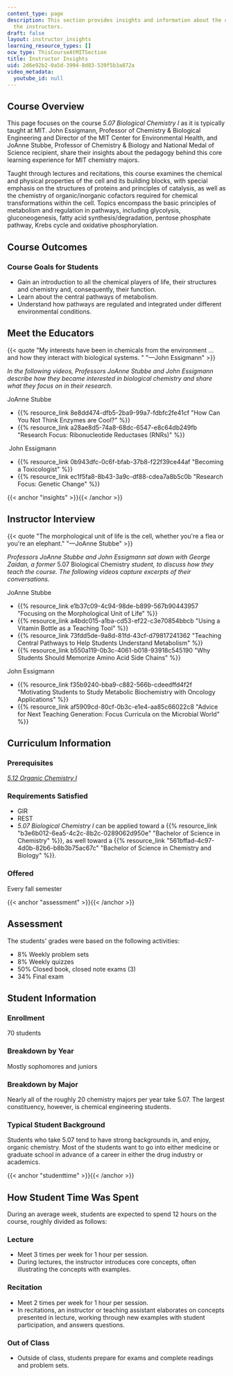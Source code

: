 ```yaml
---
content_type: page
description: This section provides insights and information about the course from
  the instructors.
draft: false
layout: instructor_insights
learning_resource_types: []
ocw_type: ThisCourseAtMITSection
title: Instructor Insights
uid: 2d6e92b2-0a5d-3994-8d83-539f5b3a872a
video_metadata:
  youtube_id: null
---
```

## Course Overview

This page focuses on the course _5.07 Biological Chemistry I_ as it is typically taught at MIT. John Essigmann, Professor of Chemistry & Biological Engineering and Director of the MIT Center for Environmental Health, and JoAnne Stubbe, Professor of Chemistry & Biology and National Medal of Science recipient, share their insights about the pedagogy behind this core learning experience for MIT chemistry majors.

Taught through lectures and recitations, this course examines the chemical and physical properties of the cell and its building blocks, with special emphasis on the structures of proteins and principles of catalysis, as well as the chemistry of organic/inorganic cofactors required for chemical transformations within the cell. Topics encompass the basic principles of metabolism and regulation in pathways, including glycolysis, gluconeogenesis, fatty acid synthesis/degradation, pentose phosphate pathway, Krebs cycle and oxidative phosphorylation.

## Course Outcomes

### Course Goals for Students

- Gain an introduction to all the chemical players of life, their structures and chemistry and, consequently, their function.
- Learn about the central pathways of metabolism.
- Understand how pathways are regulated and integrated under different environmental conditions.

## Meet the Educators

{{< quote "My interests have been in chemicals from the environment … and how they interact with biological systems.&nbsp;" "—John Essigmann" >}}

_In the following videos, Professors JoAnne Stubbe and John Essigmann describe how they became interested in biological chemistry and share what they focus on in their research._

JoAnne Stubbe

- {{% resource_link 8e8dd474-dfb5-2ba9-99a7-fdbfc2fe41cf "How Can You Not Think Enzymes are Cool?" %}}
- {{% resource_link a28ae8d5-74a8-68dc-6547-e8c64db249fb "Research Focus: Ribonucleotide Reductases (RNRs)" %}}

 John Essigmann

- {{% resource_link 0b943dfc-0c6f-bfab-37b8-f22f39ce44af "Becoming a Toxicologist" %}} 
- {{% resource_link ec1f5fa8-8b43-3a9c-df88-cdea7a8b5c0b "Research Focus: Genetic Change" %}} 

{{< anchor "insights" >}}{{< /anchor >}}

## Instructor Interview

{{< quote "The morphological unit of life is the cell, whether you're a flea or you're an elephant." "—JoAnne Stubbe" >}}

_Professors JoAnne Stubbe and John Essigmann sat down with George Zaidan, a former_ 5.07 Biological Chemistry _student, to discuss how they teach the course. The following videos capture excerpts of their conversations._  

JoAnne Stubbe

- {{% resource_link e1b37c09-4c94-98de-b899-567b90443957 "Focusing on the Morphological Unit of Life" %}}
- {{% resource_link a4bdc015-a1ba-cd53-ef22-c3e70854bbcb "Using a Vitamin Bottle as a Teaching Tool" %}}
- {{% resource_link 73fdd5de-9a8d-81fd-43cf-d79817241362 "Teaching Central Pathways to Help Students Understand Metabolism" %}}
- {{% resource_link b550a119-0b3c-4061-b018-93918c545190 "Why Students Should Memorize Amino Acid Side Chains" %}}

John Essigmann

- {{% resource_link f35b9240-bba9-c882-566b-cdeedffd4f2f "Motivating Students to Study Metabolic Biochemistry with Oncology Applications" %}}
- {{% resource_link af5909cd-80cf-0b3c-e1e4-aa85c66022c8 "Advice for Next Teaching Generation: Focus Curricula on the Microbial World" %}}

## Curriculum Information

### Prerequisites

[_5.12 Organic Chemistry I_](/courses/5-12-organic-chemistry-i-spring-2005)

### Requirements Satisfied

- GIR
- REST
- _5.07 Biological Chemistry I_ can be applied toward a {{% resource_link "b3e6b012-6ea5-4c2c-8b2c-0289062d950e" "Bachelor of Science in Chemistry" %}}, as well toward a {{% resource_link "561bffad-4c97-4d0b-82b6-b8b3b75ac67c" "Bachelor of Science in Chemistry and Biology" %}}.

### Offered

Every fall semester

{{< anchor "assessment" >}}{{< /anchor >}}

## Assessment

The students' grades were based on the following activities:

- 8% Weekly problem sets
- 8% Weekly quizzes
- 50% Closed book, closed note exams (3)
- 34% Final exam

## Student Information

### Enrollment

70 students

### Breakdown by Year

Mostly sophomores and juniors

### Breakdown by Major

Nearly all of the roughly 20 chemistry majors per year take 5.07. The largest constituency, however, is chemical engineering students.

### Typical Student Background

Students who take 5.07 tend to have strong backgrounds in, and enjoy, organic chemistry. Most of the students want to go into either medicine or graduate school in advance of a career in either the drug industry or academics.

{{< anchor "studenttime" >}}{{< /anchor >}}

## How Student Time Was Spent

During an average week, students are expected to spend 12 hours on the course, roughly divided as follows:

### Lecture

- Meet 3 times per week for 1 hour per session.
- During lectures, the instructor introduces core concepts, often illustrating the concepts with examples.

### Recitation

- Meet 2 times per week for 1 hour per session.
- In recitations, an instructor or teaching assistant elaborates on concepts presented in lecture, working through new examples with student participation, and answers questions.

### Out of Class

- Outside of class, students prepare for exams and complete readings and problem sets.